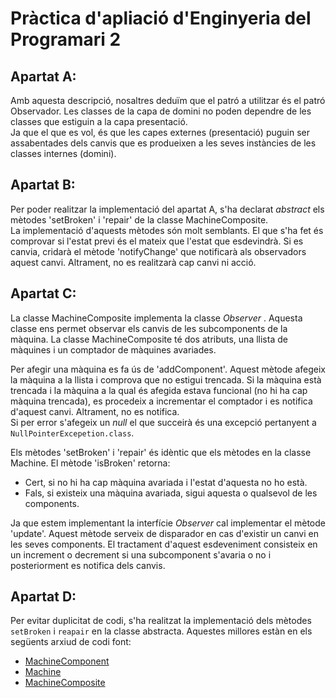 # Pràctica d'apliació d'Enginyeria del Programari 2

## Apartat A:
Amb aquesta descripció, nosaltres deduïm que el patró a utilitzar és el patró Observador. Les classes de la capa de domini no poden dependre de les classes que estiguin a la capa presentació. <br/>
Ja que el que es vol, és que les capes externes (presentació) puguin ser assabentades dels canvis que es produeixen a les seves instàncies de les classes internes (domini). 

## Apartat B:
Per poder realitzar la implementació del apartat A, s'ha declarat _abstract_ els mètodes 'setBroken' i 'repair' de la classe MachineComposite. <br/>
La implementació d'aquests mètodes són molt semblants. El que s'ha fet és comprovar si l'estat previ és el mateix que l'estat que esdevindrà. Si es canvia, cridarà el mètode 'notifyChange' que notificarà als observadors aquest canvi. Altrament, no es realitzarà cap canvi ni acció.

## Apartat C: 
La classe MachineComposite implementa la classe _Observer_ . Aquesta classe ens permet observar els canvis de les subcomponents de la màquina. La classe MachineComposite té dos atributs, una llista de màquines i un comptador de màquines avariades. <br/>

Per afegir una màquina es fa ús de 'addComponent'. Aquest mètode afegeix la màquina a la llista i comprova que no estigui trencada. Si la màquina està trencada i la màquina a la qual és afegida estava funcional (no hi ha cap màquina trencada), es procedeix a incrementar el comptador i es notifica d'aquest canvi. Altrament, no es notifica.  <br/>
Si per error s'afegeix un _null_ el que succeirà és una excepció pertanyent a `NullPointerExcepetion.class`. <br/>

Els mètodes 'setBroken' i 'repair' és idèntic que els mètodes en la classe Machine. El mètode 'isBroken' retorna:
 - Cert, si no hi ha cap màquina avariada i l'estat d'aquesta no ho està.
 - Fals, si existeix una màquina avariada, sigui aquesta o qualsevol de les components.

Ja que estem implementant la interfície _Observer_ cal implementar el mètode 'update'. Aquest mètode serveix de disparador en cas d'existir un canvi en les seves components. El tractament d'aquest esdeveniment consisteix en un increment o decrement si una subcomponent s'avaria o no i posteriorment es notifica dels canvis.

## Apartat D: 
Per evitar duplicitat de codi, s'ha realitzat la implementació dels mètodes `setBroken` i `reapair` en la classe abstracta. 
Aquestes millores estàn en els següents arxiud de codi font:
 - [MachineComponent](https://github.com/Sactorum/AmpliSoftwarePrac2/blob/master/src/MachineD/MachineComponent.java)
 - [Machine](https://github.com/Sactorum/AmpliSoftwarePrac2/blob/master/src/MachineD/Machine.java)
 - [MachineComposite](https://github.com/Sactorum/AmpliSoftwarePrac2/blob/master/src/MachineD/MachineComponent.java)
 
 
